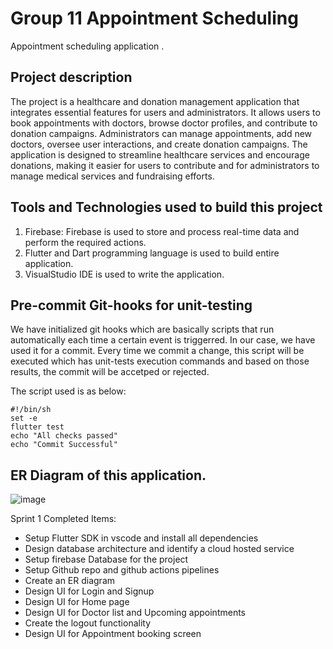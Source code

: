 # Group 11 Appointment Scheduling

Appointment scheduling application .

## Project description

The project is a healthcare and donation management application that integrates essential features for users and administrators. It allows users to book appointments with doctors, browse doctor profiles, and contribute to donation campaigns. Administrators can manage appointments, add new doctors, oversee user interactions, and create donation campaigns. The application is designed to streamline healthcare services and encourage donations, making it easier for users to contribute and for administrators to manage medical services and fundraising efforts.
## Tools and Technologies used to build this project 

1. Firebase: Firebase is used to store and process  real-time data and perform the required actions.
2. Flutter and Dart programming language is used to build entire application.
3. VisualStudio IDE is used to write the application.


## Pre-commit Git-hooks for unit-testing
We have initialized git hooks which are basically scripts that run automatically each time a certain event is triggerred. In our case, we have used it for a commit. Every time we commit a change, this script will be executed which has unit-tests execution commands and based on those results, the commit will be accetped or rejected.

The script used is as below:
```
#!/bin/sh
set -e
flutter test
echo "All checks passed"
echo "Commit Successful"
```


## ER Diagram of this application.
![image](https://github.com/user-attachments/assets/fc521c6e-6b0b-4b44-8048-b71b8c360843)

Sprint 1 Completed Items:
- Setup Flutter SDK in vscode and install all dependencies
- Design database architecture and identify a cloud hosted service
- Setup firebase Database for the project
- Setup Github repo and github actions pipelines
- Create an ER diagram
- Design UI for Login and Signup
- Design UI for Home page
- Design UI for Doctor list and Upcoming appointments
- Create the logout functionality
- Design UI for Appointment booking screen
